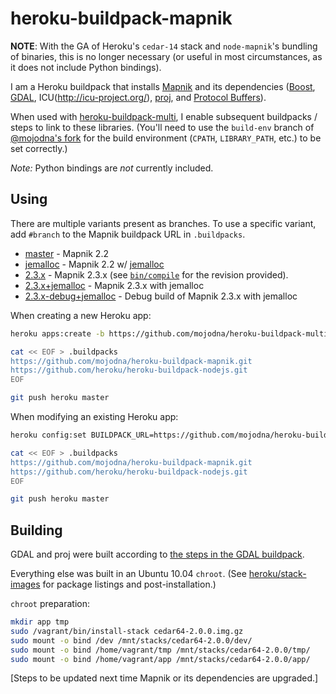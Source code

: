 # heroku-buildpack-mapnik

**NOTE**: With the GA of Heroku's `cedar-14` stack and `node-mapnik`'s bundling
of binaries, this is no longer necessary (or useful in most circumstances, as it
does not include Python bindings).

I am a Heroku buildpack that installs [Mapnik](http://mapnik.org) and its
dependencies ([Boost](http://boost.org/), [GDAL](http://gdal.org/),
ICU(http://icu-project.org/), [proj](https://trac.osgeo.org/proj/), and
[Protocol Buffers](https://code.google.com/p/protobuf/)).

When used with
[heroku-buildpack-multi](https://github.com/ddollar/heroku-buildpack-multi),
I enable subsequent buildpacks / steps to link to these libraries.  (You'll
need to use the `build-env` branch of [@mojodna's
fork](https://github.com/mojodna/heroku-buildpack-multi/tree/build-env) for the
build environment (`CPATH`, `LIBRARY_PATH`, etc.) to be set correctly.)

*Note:* Python bindings are *not* currently included.

## Using

There are multiple variants present as branches. To use a specific variant, add
`#branch` to the Mapnik buildpack URL in `.buildpacks`.

* [master](https://github.com/mojodna/heroku-buildpack-mapnik/tree/master) -
  Mapnik 2.2
* [jemalloc](https://github.com/mojodna/heroku-buildpack-mapnik/tree/jemalloc) -
  Mapnik 2.2 w/ [jemalloc](http:/www.canonware.com/jemalloc/)
* [2.3.x](https://github.com/mojodna/heroku-buildpack-mapnik/tree/2.3.x) -
  Mapnik 2.3.x (see
  [`bin/compile`](https://github.com/mojodna/heroku-buildpack-mapnik/tree/2.3.x/bin/compile)
  for the revision provided).
* [2.3.x+jemalloc](https://github.com/mojodna/heroku-buildpack-mapnik/tree/2.3.x+jemalloc) -
  Mapnik 2.3.x with jemalloc
* [2.3.x-debug+jemalloc](https://github.com/mojodna/heroku-buildpack-mapnik/tree/2.3.x-debug+jemalloc) -
  Debug build of Mapnik 2.3.x with jemalloc

When creating a new Heroku app:

```bash
heroku apps:create -b https://github.com/mojodna/heroku-buildpack-multi.git#build-env

cat << EOF > .buildpacks
https://github.com/mojodna/heroku-buildpack-mapnik.git
https://github.com/heroku/heroku-buildpack-nodejs.git
EOF

git push heroku master
```

When modifying an existing Heroku app:

```bash
heroku config:set BUILDPACK_URL=https://github.com/mojodna/heroku-buildpack-multi.git#build-env

cat << EOF > .buildpacks
https://github.com/mojodna/heroku-buildpack-mapnik.git
https://github.com/heroku/heroku-buildpack-nodejs.git
EOF

git push heroku master
```

## Building

GDAL and proj were built according to [the steps in the GDAL buildpack](https://github.com/mojodna/heroku-buildpack-gdal#building).

Everything else was built in an Ubuntu 10.04 `chroot`. (See
[heroku/stack-images](https://github.com/heroku/stack-images) for package
listings and post-installation.)

`chroot` preparation:

```bash
mkdir app tmp
sudo /vagrant/bin/install-stack cedar64-2.0.0.img.gz
sudo mount -o bind /dev /mnt/stacks/cedar64-2.0.0/dev/
sudo mount -o bind /home/vagrant/tmp /mnt/stacks/cedar64-2.0.0/tmp/
sudo mount -o bind /home/vagrant/app /mnt/stacks/cedar64-2.0.0/app/
```

[Steps to be updated next time Mapnik or its dependencies are upgraded.]
